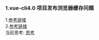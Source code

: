 ### 1.vue-cli4.0 项目发布浏览器缓存问题
1.[参考链接](https://blog.csdn.net/qq_40028729/article/details/109351589)  
2.[参考链接](https://www.cnblogs.com/qiu-Ann/p/11394504.html)   
当前思考:
[思考](https://segmentfault.com/q/1010000039711847)